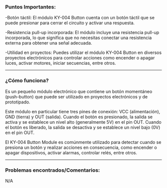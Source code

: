 ### Puntos Importantes:

-Botón táctil: El módulo KY-004 Button cuenta con un botón táctil que se puede presionar para cerrar el circuito y activar una respuesta.

-Resistencia pull-up incorporada: El módulo incluye una resistencia pull-up incorporada, lo que significa que no necesitas conectar una resistencia externa para obtener una señal adecuada.

-Utilidad en proyectos: Puedes utilizar el módulo KY-004 Button en diversos proyectos electrónicos para controlar acciones como encender o apagar luces, activar motores, iniciar secuencias, entre otros.

----------------------
### ¿Cómo funciona?

Es un pequeño módulo electrónico que contiene un botón momentáneo (push-button) que puede ser utilizado en proyectos electrónicos y de prototipado.

Este módulo en particular tiene tres pines de conexión: VCC (alimentación), GND (tierra) y OUT (salida). Cuando el botón es presionado, la salida se activa y se establece un nivel alto (generalmente 5V) en el pin OUT. Cuando el botón es liberado, la salida se desactiva y se establece un nivel bajo (0V) en el pin OUT.

El KY-004 Button Module es comúnmente utilizado para detectar cuando se presiona un botón y realizar acciones en consecuencia, como encender o apagar dispositivos, activar alarmas, controlar relés, entre otros.

----------------------
### Problemas encontrados/Comentarios:

N/A